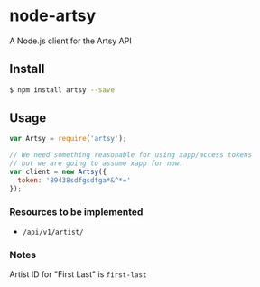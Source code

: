 node-artsy
==========

A Node.js client for the Artsy API

## Install

```sh
$ npm install artsy --save
```

## Usage
```js
var Artsy = require('artsy');

// We need something reasonable for using xapp/access tokens
// but we are going to assume xapp for now.
var client = new Artsy({
  token: '89438sdfgsdfga*&^*='
});

```

### Resources to be implemented

* `/api/v1/artist/`


### Notes

Artist ID for "First Last" is `first-last`

